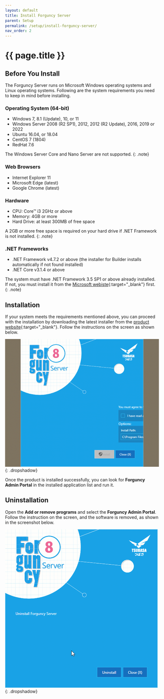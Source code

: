 ```yaml
---
layout: default
title: Install Forguncy Server
parent: Setup
permalink: /setup/install-forguncy-server/
nav_order: 2
---
```


# {{ page.title }}


## Before You Install
The Forguncy Server runs on Microsoft Windows operating systems and Linux operating systems. Following are the system requirements you need to keep in mind before installing.

### Operating System (64-bit)
- Windows 7, 8.1 (Update), 10, or 11
- Windows Server 2008 (R2 SP1), 2012, 2012 (R2 Update), 2016, 2019 or 2022
- Ubuntu 16.04, or 18.04
- CentOS 7 (1804)
- RedHat 7.6

The Windows Server Core and Nano Server are not supported.
{: .note}

### Web Browsers
- Internet Explorer 11
- Microsoft Edge (latest)
- Google Chrome (latest)

### Hardware
- CPU: Core™ i3 2GHz or above
- Memory: 4GB or more
- Hard Drive: at least 300MB of free space

A 2GB or more free space is required on your hard drive if .NET Framework is not installed.
{: .note}

### .NET Frameworks
- .NET Framework v4.7.2 or above (the installer for Builder installs automatically if not found installed)
- .NET Core v3.1.4 or above

The system must have .NET Framework 3.5 SP1 or above already installed. If not, you must install it from the [Microsoft webiste](https://dotnet.microsoft.com/en-us/download/dotnet-framework/net35-sp1){:target="_blank"} first.
{: .note}

## Installation
If your system meets the requirements mentioned above, you can proceed with the installation by downloading the latest installer from the [product website](https://www.forguncy.net/){:target="_blank"}. Follow the instructions on the screen as shown below.

![server-install](/assets/images/product-images/server-install.gif)
{: .dropshadow}

Once the product is installed successfully, you can look for **Forguncy Admin Portal** in the installed application list and run it.

## Uninstallation
Open the **Add or remove programs** and select the **Forguncy Admin Portal**. Follow the instruction on the screen, and the software is removed, as shown in the screenshot below. 


![server-uninstall](/assets/images/product-images/server-uninstall.gif)
{: .dropshadow}